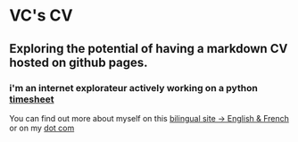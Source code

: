 # VC's CV

## Exploring the potential of having a markdown CV hosted on github pages.

### i'm an internet explorateur actively working on a python [timesheet](https://github.com/tripledoublev/timesheet) 

You can find out more about myself on this [bilingual site -> English & French](https://vincent.charlebois.info/) or on my [dot com](https://vincentcharlebois.com)


